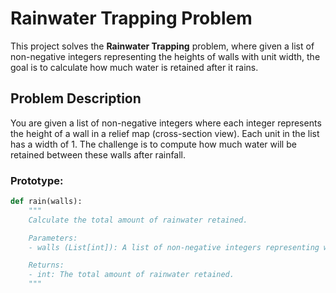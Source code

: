 # Rainwater Trapping Problem

This project solves the **Rainwater Trapping** problem, where given a list of non-negative integers representing the heights of walls with unit width, the goal is to calculate how much water is retained after it rains.

## Problem Description

You are given a list of non-negative integers where each integer represents the height of a wall in a relief map (cross-section view). Each unit in the list has a width of 1. The challenge is to compute how much water will be retained between these walls after rainfall.

### Prototype:

```python
def rain(walls):
    """
    Calculate the total amount of rainwater retained.

    Parameters:
    - walls (List[int]): A list of non-negative integers representing wall heights.

    Returns:
    - int: The total amount of rainwater retained.
    """
```

